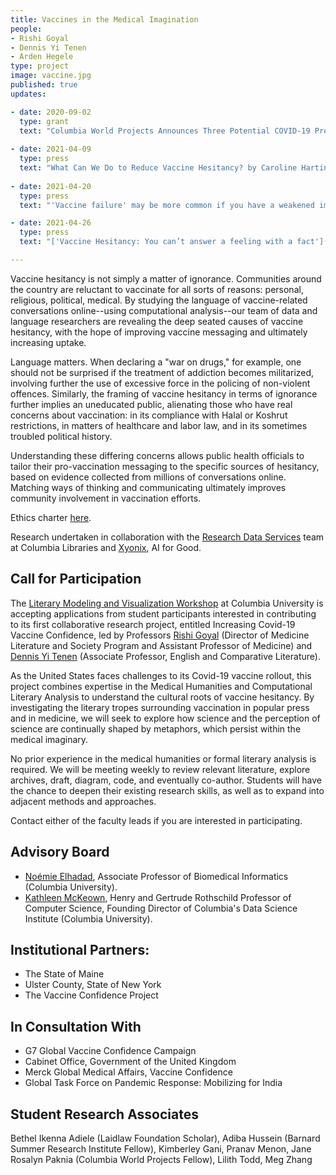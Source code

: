 ```yaml
---
title: Vaccines in the Medical Imagination
people:
- Rishi Goyal
- Dennis Yi Tenen
- Arden Hegele
type: project
image: vaccine.jpg
published: true
updates:

- date: 2020-09-02
  type: grant
  text: "Columbia World Projects Announces Three Potential COVID-19 Projects in [New Report](https://worldprojects.columbia.edu/news-media/columbia-world-projects-announces-three-potential-covid-19-projects-new-report)."
  
- date: 2021-04-09
  type: press
  text: "What Can We Do to Reduce Vaccine Hesitancy? by Caroline Harting for [Columbia News](https://news.columbia.edu/news/covid-vaccine-hesitancy-project)."
  
- date: 2021-04-20
  type: press
  text: "'Vaccine failure' may be more common if you have a weakened immune system. Here's why by Katie Camero for [Miami Herald](https://www.miamiherald.com/news/coronavirus/article250791739.html)."

- date: 2021-04-26
  type: press
  text: "['Vaccine Hesitancy: You can’t answer a feeling with a fact'](https://www.youtube.com/watch?v=h1OD3xP9yJA) from KGW News (NBC) in Portland."

---
```


Vaccine hesitancy is not simply a matter of ignorance. Communities around the country are
reluctant to vaccinate for all sorts of reasons: personal, religious, political, medical. By
studying the language of vaccine-related conversations online--using computational
analysis--our team of data and language researchers are revealing the deep seated causes of
vaccine hesitancy, with the hope of improving vaccine messaging and ultimately increasing
uptake.

Language matters. When declaring a "war on drugs," for example, one should not be surprised if
the treatment of addiction becomes militarized, involving further the use of excessive force in
the policing of non-violent offences. Similarly, the framing of vaccine hesitancy in terms of
ignorance further implies an uneducated public, alienating those who have real concerns about
vaccination: in its compliance with Halal or Koshrut restrictions, in matters of healthcare and
labor law, and in its sometimes troubled political history.

Understanding these differing concerns allows public health officials to tailor their
pro-vaccination messaging to the specific sources of hesitancy, based on evidence collected
from millions of conversations online. Matching ways of thinking and communicating ultimately
improves community involvement in vaccination efforts.

Ethics charter [here][10].

Research undertaken in collaboration with the [Research Data Services][101] team at Columbia
Libraries and [Xyonix][102], AI for Good.

[10]: https://docs.google.com/document/d/1CySyCm6Jz1L53egGS6ex_SANGJydnTbNx6IvQnZDxxI/edit?usp=sharing
[101]: https://library.columbia.edu/services/research-data-services.html
[102]: https://www.xyonix.com/

## Call for Participation

The [Literary Modeling and Visualization Workshop][1] at Columbia University is accepting
applications from student participants interested in contributing to its first collaborative
research project, entitled Increasing Covid-19 Vaccine Confidence, led by Professors [Rishi
Goyal][2] (Director of Medicine Literature and Society Program and Assistant Professor of
Medicine) and [Dennis Yi Tenen][3] (Associate Professor, English and Comparative Literature).

As the United States faces challenges to its Covid-19 vaccine rollout, this project
combines expertise in the Medical Humanities and Computational Literary Analysis to understand
the cultural roots of vaccine hesitancy. By investigating the literary tropes surrounding
vaccination in popular press and in medicine, we will seek to explore how science and the
perception of science are continually shaped by metaphors, which persist within the medical
imaginary.

No prior experience in the medical humanities or formal literary analysis is required. We will
be meeting weekly to review relevant literature, explore archives, draft, diagram, code, and
eventually co-author. Students will have the chance to deepen their existing research skills,
as well as to expand into adjacent methods and approaches.

Contact either of the faculty leads if you are interested in participating.

[1]: https://xpmethod.plaintext.in/projects/literary-modeling.html
[2]: http://icls.columbia.edu/author/0000000039/
[3]: http://denten.plaintext.in/

## Advisory Board

- [Noémie Elhadad][4], Associate Professor of Biomedical Informatics (Columbia University).
- [Kathleen McKeown][5], Henry and Gertrude Rothschild Professor of Computer Science, Founding
Director of Columbia's Data Science Institute (Columbia University).

[4]: https://www.dbmi.columbia.edu/profile/noemie-elhadad/
[5]: http://www.cs.columbia.edu/~kathy/


## Institutional Partners:

- The State of Maine
- Ulster County, State of New York
- The Vaccine Confidence Project

## In Consultation With

- G7 Global Vaccine Confidence Campaign
- Cabinet Office, Government of the United Kingdom
- Merck Global Medical Affairs, Vaccine Confidence
- Global Task Force on Pandemic Response: Mobilizing for India

## Student Research Associates

Bethel Ikenna Adiele (Laidlaw Foundation Scholar),
Adiba Hussein (Barnard Summer Research Institute Fellow),
Kimberley Gani,
Pranav Menon,
Jane Rosalyn Paknia (Columbia World Projects Fellow),
Lilith Todd,
Meg Zhang
